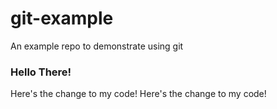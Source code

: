 # git-example
An example repo to demonstrate using git

### Hello There!

Here's the change to my code!
Here's the change to my code!